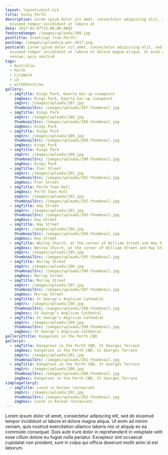 ```yaml
---
layout: layouts/post.njk
title: Sunny Perth
description: Lorem ipsum dolor sit amet, consectetur adipiscing elit, sed do
  eiusmod tempor incididunt ut labore et
date: 2017-01-07T23:00:00.000Z
featuredimage: /images/uploads/200.jpg
posttitle: Greetings from Perth!
postimg: /images/uploads/p-per-2017.png
postcard: Lorem ipsum dolor sit amet, consectetur adipiscing elit, sed do
  eiusmod tempor incididunt ut labore et dolore magna aliqua. Ut enim ad minim
  veniam, quis nostrud
tags:
  - Australia
  - Perth
  - cityWalk
  - LO
  - withOtherCrew
gallery:
  - imgTitle: Kings Park, Kaarta Gar-up viewpoint
    imgDesc: Kings Park, Kaarta Gar-up viewpoint
    imgSrc: /images/uploads/187.jpg
    thumbnailSrc: /images/uploads/187-thumbnail.jpg
  - imgTitle: Kings Park
    imgSrc: /images/uploads/188.jpg
    thumbnailSrc: /images/uploads/188-thumbnail.jpg
    imgDesc: Kings Park
  - imgTitle: Kings Park
    imgSrc: /images/uploads/189.jpg
    thumbnailSrc: /images/uploads/189-thumbnail.jpg
    imgDesc: Kings Park
  - imgTitle: Kings Park
    imgSrc: /images/uploads/190.jpg
    thumbnailSrc: /images/uploads/190-thumbnail.jpg
    imgDesc: Kings Park
  - imgTitle: Pier Street
    imgSrc: /images/uploads/191.jpg
    thumbnailSrc: /images/uploads/191-thumbnail.jpg
    imgDesc: Pier Street
  - imgTitle: Perth Town Hall
    imgDesc: Perth Town Hall
    imgSrc: /images/uploads/192.jpg
    thumbnailSrc: /images/uploads/192-thumbnail.jpg
  - imgTitle: Hay Street
    imgSrc: /images/uploads/193.jpg
    thumbnailSrc: /images/uploads/193-thumbnail.jpg
    imgDesc: Hay Street
  - imgTitle: Hay Street
    imgSrc: /images/uploads/194.jpg
    thumbnailSrc: /images/uploads/194-thumbnail.jpg
    imgDesc: Hay Street
  - imgTitle: Wesley Church, at the corner of William Street and Hay Street
    imgDesc: Wesley Church, at the corner of William Street and Hay Street
    imgSrc: /images/uploads/195.jpg
    thumbnailSrc: /images/uploads/195-thumbnail.jpg
  - imgTitle: Murray Street
    imgSrc: /images/uploads/196.jpg
    thumbnailSrc: /images/uploads/196-thumbnail.jpg
    imgDesc: Murray Street
  - imgTitle: Murray Street
    imgSrc: /images/uploads/197.jpg
    thumbnailSrc: /images/uploads/197-thumbnail.jpg
    imgDesc: Murray Street
  - imgTitle: St George’s Anglican Cathedral
    imgSrc: /images/uploads/198.jpg
    thumbnailSrc: /images/uploads/198-thumbnail.jpg
    imgDesc: St George’s Anglican Cathedral
  - imgTitle: St George’s Anglican Cathedral
    imgSrc: /images/uploads/199.jpg
    thumbnailSrc: /images/uploads/199-thumbnail.jpg
    imgDesc: St George’s Anglican Cathedral
gallery2title: Kangaroos in the Perth CBD
gallery2:
  - imgTitle: Kangaroos in the Perth CBD, St Georges Terrace
    imgDesc: Kangaroos in the Perth CBD, St Georges Terrace
    imgSrc: /images/uploads/201.jpg
    thumbnailSrc: /images/uploads/201-thumbnail.jpg
  - imgTitle: Kangaroos in the Perth CBD, St Georges Terrace
    imgSrc: /images/uploads/200.jpg
    thumbnailSrc: /images/uploads/200-thumbnail.jpg
    imgDesc: Kangaroos in the Perth CBD, St Georges Terrace
simplegallery2:
  - imgTitle: Lunch in Korean restaurant
    imgSrc: /images/uploads/202.jpg
    thumbnailSrc: /images/uploads/202-thumbnail.jpg
    imgDesc: Lunch in Korean restaurant
---
```

<!--StartFragment-->

Lorem ipsum dolor sit amet, consectetur adipiscing elit, sed do eiusmod tempor incididunt ut labore et dolore magna aliqua. Ut enim ad minim veniam, quis nostrud exercitation ullamco laboris nisi ut aliquip ex ea commodo consequat. Duis aute irure dolor in reprehenderit in voluptate velit esse cillum dolore eu fugiat nulla pariatur. Excepteur sint occaecat cupidatat non proident, sunt in culpa qui officia deserunt mollit anim id est laborum.

<!--EndFragment-->